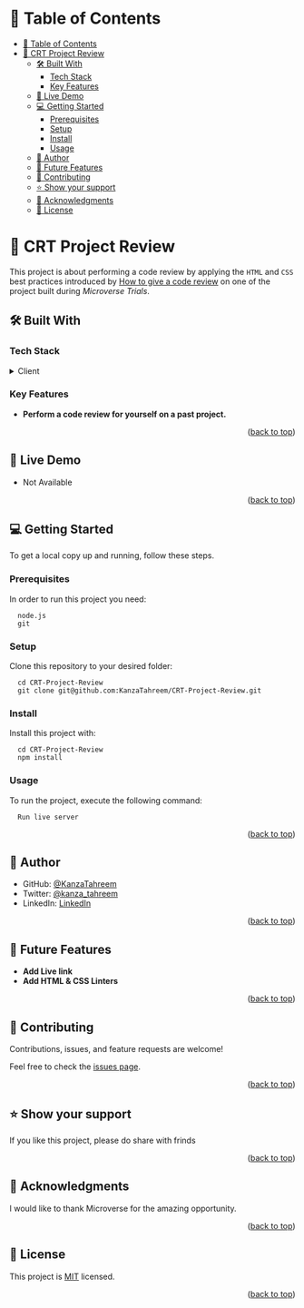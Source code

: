 <a name="readme-top"></a>

<!-- TABLE OF CONTENTS -->

# 📗 Table of Contents

- [📗 Table of Contents](#-table-of-contents)
- [📖 CRT Project Review ](#-crt-project-review-)
  - [🛠 Built With ](#-built-with-)
    - [Tech Stack ](#tech-stack-)
    - [Key Features ](#key-features-)
  - [🚀 Live Demo ](#-live-demo-)
  - [💻 Getting Started ](#-getting-started-)
    - [Prerequisites](#prerequisites)
    - [Setup](#setup)
    - [Install](#install)
    - [Usage](#usage)
  - [👥 Author ](#-author-)
  - [🔭 Future Features ](#-future-features-)
  - [🤝 Contributing ](#-contributing-)
  - [⭐️ Show your support ](#️-show-your-support-)
  - [🙏 Acknowledgments ](#-acknowledgments-)
  - [📝 License ](#-license-)

<!-- PROJECT DESCRIPTION -->

# 📖 CRT Project Review <a name="about-project"></a>

This project is about performing a code review by applying the `HTML` and `CSS` best practices introduced by [How to give a code review](https://github.com/microverseinc/curriculum-transversal-skills/blob/main/code-review/articles/give_code_review_basics.md) on one of the project built during _Microverse Trials_.

## 🛠 Built With <a name="built-with"></a>

### Tech Stack <a name="tech-stack"></a>

<details>
  <summary>Client</summary>
  <ul>
    <li>HTML</li>
    <li>CSS</li>
  </ul>
</details>


### Key Features <a name="key-features"></a>

- **Perform a code review for yourself on a past project.**

<p align="right">(<a href="#readme-top">back to top</a>)</p>

## 🚀 Live Demo <a name="live-demo"></a>

- Not Available

<p align="right">(<a href="#readme-top">back to top</a>)</p>

## 💻 Getting Started <a name="getting-started"></a>

To get a local copy up and running, follow these steps.

### Prerequisites

In order to run this project you need:

```
  node.js
  git
```

### Setup

Clone this repository to your desired folder:

```
  cd CRT-Project-Review
  git clone git@github.com:KanzaTahreem/CRT-Project-Review.git
```
### Install

Install this project with:

```
  cd CRT-Project-Review
  npm install
```

### Usage

To run the project, execute the following command:

```
  Run live server
```

<p align="right">(<a href="#readme-top">back to top</a>)</p>


## 👥 Author <a name="authors"></a>

- GitHub: [@KanzaTahreem](https://github.com/KanzaTahreem)
- Twitter: [@kanza_tahreem](https://twitter.com/kanza_tahreem)
- LinkedIn: [LinkedIn](https://www.linkedin.com/in/kanza-tahreem/)

<p align="right">(<a href="#readme-top">back to top</a>)</p>


## 🔭 Future Features <a name="future-features"></a>
- **Add Live link**
- **Add HTML & CSS Linters**

<p align="right">(<a href="#readme-top">back to top</a>)</p>

## 🤝 Contributing <a name="contributing"></a>

Contributions, issues, and feature requests are welcome!

Feel free to check the [issues page](https://github.com/KanzaTahreem/CRT-Project-Review/issues).

<p align="right">(<a href="#readme-top">back to top</a>)</p>

## ⭐️ Show your support <a name="support"></a>

If you like this project, please do share with frinds

<p align="right">(<a href="#readme-top">back to top</a>)</p>


## 🙏 Acknowledgments <a name="acknowledgements"></a>

I would like to thank Microverse for the amazing opportunity.

<p align="right">(<a href="#readme-top">back to top</a>)</p>

## 📝 License <a name="license"></a>

This project is [MIT](./LICENSE) licensed.

<p align="right">(<a href="#readme-top">back to top</a>)</p>